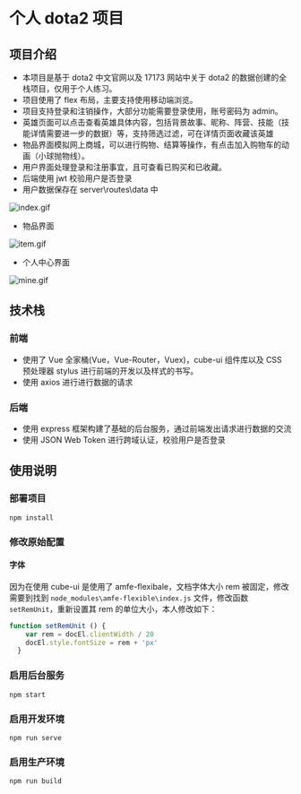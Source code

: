 # 个人 dota2 项目

## 项目介绍
- 本项目是基于 dota2 中文官网以及 17173 网站中关于 dota2 的数据创建的全栈项目，仅用于个人练习。
- 项目使用了 flex 布局，主要支持使用移动端浏览。
- 项目支持登录和注销操作，大部分功能需要登录使用，账号密码为 admin。
- 英雄页面可以点击查看英雄具体内容，包括背景故事、昵称、阵营、技能（技能详情需要进一步的数据）等，支持筛选过滤，可在详情页面收藏该英雄
- 物品界面模拟网上商城，可以进行购物、结算等操作，有点击加入购物车的动画（小球抛物线）。
- 用户界面处理登录和注册事宜，且可查看已购买和已收藏。
- 后端使用 jwt 校验用户是否登录
- 用户数据保存在 server\routes\data 中
   
![index.gif](https://i.loli.net/2020/04/20/YjzpNb5FMLyrwAu.gif)
- 物品界面
 
 ![item.gif](https://i.loli.net/2020/04/20/rBauZ5bTOE6K8vJ.gif)
- 个人中心界面

![mine.gif](https://i.loli.net/2020/04/20/oeNlvTGgrnPVfbA.gif)
## 技术栈

### 前端
- 使用了 Vue 全家桶(Vue，Vue-Router，Vuex)，cube-ui 组件库以及 CSS 预处理器 stylus 进行前端的开发以及样式的书写。
- 使用 axios 进行进行数据的请求

### 后端
- 使用 express 框架构建了基础的后台服务，通过前端发出请求进行数据的交流
- 使用 JSON Web Token 进行跨域认证，校验用户是否登录

## 使用说明
### 部署项目
```
npm install
```
### 修改原始配置
#### 字体
因为在使用 cube-ui 是使用了 amfe-flexibale，文档字体大小 rem 被固定，修改需要到找到 `node_modules\amfe-flexible\index.js` 文件，修改函数 `setRemUnit`，重新设置其 rem 的单位大小，本人修改如下：
```js
function setRemUnit () {
    var rem = docEl.clientWidth / 20
    docEl.style.fontSize = rem + 'px'
  }
```

### 启用后台服务
```
npm start 
```
### 启用开发环境
```
npm run serve
```

### 启用生产环境
```
npm run build
```